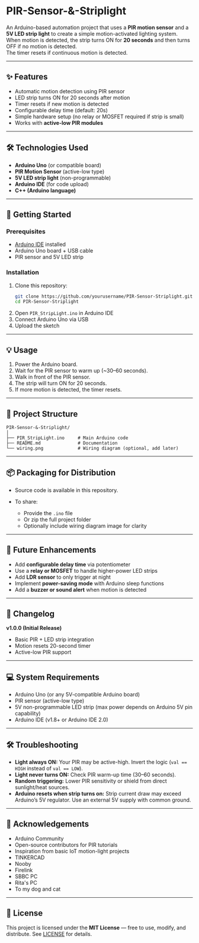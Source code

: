 # PIR-Sensor-&-Striplight

An Arduino-based automation project that uses a **PIR motion sensor** and a **5V LED strip light** to create a simple motion-activated lighting system.  
When motion is detected, the strip turns ON for **20 seconds** and then turns OFF if no motion is detected.  
The timer resets if continuous motion is detected.

---

## ✨ Features
- Automatic motion detection using PIR sensor  
- LED strip turns ON for 20 seconds after motion  
- Timer resets if new motion is detected  
- Configurable delay time (default: 20s)  
- Simple hardware setup (no relay or MOSFET required if strip is small)  
- Works with **active-low PIR modules**  

---

## 🛠 Technologies Used
- **Arduino Uno** (or compatible board)  
- **PIR Motion Sensor** (active-low type)  
- **5V LED strip light** (non-programmable)  
- **Arduino IDE** (for code upload)  
- **C++ (Arduino language)**  

---

## 🚀 Getting Started

### Prerequisites
- [Arduino IDE](https://www.arduino.cc/en/software) installed  
- Arduino Uno board + USB cable  
- PIR sensor and 5V LED strip  

### Installation
1. Clone this repository:  
   ```bash
   git clone https://github.com/yourusername/PIR-Sensor-Striplight.git
   cd PIR-Sensor-Striplight
2. Open `PIR_StripLight.ino` in Arduino IDE
3. Connect Arduino Uno via USB
4. Upload the sketch

---

## 💡 Usage

1. Power the Arduino board.
2. Wait for the PIR sensor to warm up (~30–60 seconds).
3. Walk in front of the PIR sensor.
4. The strip will turn ON for 20 seconds.
5. If more motion is detected, the timer resets.

---

## 📂 Project Structure

```
PIR-Sensor-&-Striplight/
│
├── PIR_StripLight.ino     # Main Arduino code
├── README.md              # Documentation
└── wiring.png             # Wiring diagram (optional, add later)
```

---

## 📦 Packaging for Distribution

* Source code is available in this repository.
* To share:

  * Provide the `.ino` file
  * Or zip the full project folder
  * Optionally include wiring diagram image for clarity

---

## 🔮 Future Enhancements

* Add **configurable delay time** via potentiometer
* Use a **relay or MOSFET** to handle higher-power LED strips
* Add **LDR sensor** to only trigger at night
* Implement **power-saving mode** with Arduino sleep functions
* Add a **buzzer or sound alert** when motion is detected

---

## 📝 Changelog

**v1.0.0 (Initial Release)**

* Basic PIR + LED strip integration
* Motion resets 20-second timer
* Active-low PIR support

---

## 💻 System Requirements

* Arduino Uno (or any 5V-compatible Arduino board)
* PIR sensor (active-low type)
* 5V non-programmable LED strip (max power depends on Arduino 5V pin capability)
* Arduino IDE (v1.8+ or Arduino IDE 2.0)

---

## 🛠 Troubleshooting

* **Light always ON:**
  Your PIR may be active-high. Invert the logic (`val == HIGH` instead of `val == LOW`).
* **Light never turns ON:**
  Check PIR warm-up time (30–60 seconds).
* **Random triggering:**
  Lower PIR sensitivity or shield from direct sunlight/heat sources.
* **Arduino resets when strip turns on:**
  Strip current draw may exceed Arduino’s 5V regulator. Use an external 5V supply with common ground.

---

## 🙏 Acknowledgements

* Arduino Community
* Open-source contributors for PIR tutorials
* Inspiration from basic IoT motion-light projects
* TINKERCAD
* Nooby
* Firelink
* SBBC PC
* Rita's PC
* To my dog and cat

---

## 📜 License

This project is licensed under the **MIT License** — free to use, modify, and distribute.
See [LICENSE](LICENSE) for details.

```


